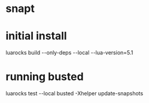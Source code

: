 # snapt

# initial install
luarocks build --only-deps --local --lua-version=5.1

# running busted
luarocks test --local
busted -Xhelper update-snapshots


